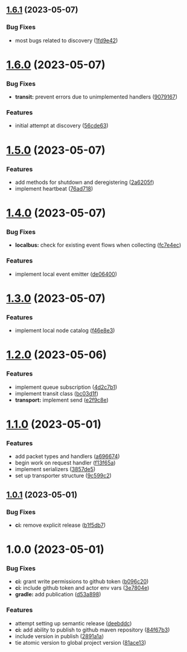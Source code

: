 ## [1.6.1](https://github.com/sphericalkat/atomic-demo/compare/v1.6.0...v1.6.1) (2023-05-07)


### Bug Fixes

* most bugs related to discovery ([1fd9e42](https://github.com/sphericalkat/atomic-demo/commit/1fd9e42eb78e2a037cd2eb3d8e970972edf1f0db))

# [1.6.0](https://github.com/sphericalkat/atomic-demo/compare/v1.5.0...v1.6.0) (2023-05-07)


### Bug Fixes

* **transit:** prevent errors due to unimplemented handlers ([9079167](https://github.com/sphericalkat/atomic-demo/commit/90791677f42e523aa98d1764b7416297dd54aefe))


### Features

* initial attempt at discovery ([56cde63](https://github.com/sphericalkat/atomic-demo/commit/56cde63af0f6d7009db60b0d7be8c4741ddb2334))

# [1.5.0](https://github.com/sphericalkat/atomic-demo/compare/v1.4.0...v1.5.0) (2023-05-07)


### Features

* add methods for shutdown and deregistering ([2a6205f](https://github.com/sphericalkat/atomic-demo/commit/2a6205f841a82d3bc02c80efc50ac91c3e1d5f76))
* implement heartbeat ([76ad718](https://github.com/sphericalkat/atomic-demo/commit/76ad718fdfcde25e3c886687bd2e59fd490257e7))

# [1.4.0](https://github.com/sphericalkat/atomic-demo/compare/v1.3.0...v1.4.0) (2023-05-07)


### Bug Fixes

* **localbus:** check for existing event flows when collecting ([fc7e4ec](https://github.com/sphericalkat/atomic-demo/commit/fc7e4ec9f009eb146cd6c2cffa25bd2ead29cd9e))


### Features

* implement local event emitter ([de06400](https://github.com/sphericalkat/atomic-demo/commit/de06400689f29a4ab0769ec623ebded88db1627a))

# [1.3.0](https://github.com/sphericalkat/atomic-demo/compare/v1.2.0...v1.3.0) (2023-05-07)


### Features

* implement local node catalog ([f46e8e3](https://github.com/sphericalkat/atomic-demo/commit/f46e8e3424c39a97393d5851d1f26fc68fefdfc5))

# [1.2.0](https://github.com/sphericalkat/atomic-demo/compare/v1.1.0...v1.2.0) (2023-05-06)


### Features

* implement queue subscription ([4d2c7b1](https://github.com/sphericalkat/atomic-demo/commit/4d2c7b1a79a28a6bba73058278412b832dcfd580))
* implement transit class ([bc03d1f](https://github.com/sphericalkat/atomic-demo/commit/bc03d1f693f25ba2f97622856d34c5b6fd6e5206))
* **transport:** implement send ([e2f9c8e](https://github.com/sphericalkat/atomic-demo/commit/e2f9c8ead80214ff5b48a7e979313a7eaf4b8d0d))

# [1.1.0](https://github.com/sphericalkat/atomic-demo/compare/v1.0.1...v1.1.0) (2023-05-01)


### Features

* add packet types and handlers ([a696674](https://github.com/sphericalkat/atomic-demo/commit/a69667483242b205cd2ce8b21125503340e46868))
* begin work on request handler ([f13f65a](https://github.com/sphericalkat/atomic-demo/commit/f13f65a7c35bb2778cd2e3e98b248ca6aae02db0))
* implement serializers ([3857de5](https://github.com/sphericalkat/atomic-demo/commit/3857de57b488acd13774c2dc72b4463de23b3cbb))
* set up transporter structure ([9c599c2](https://github.com/sphericalkat/atomic-demo/commit/9c599c2623d754f4ba0d90ccee2da5a20b77e460))

## [1.0.1](https://github.com/sphericalkat/atomic-demo/compare/v1.0.0...v1.0.1) (2023-05-01)


### Bug Fixes

* **ci:** remove explicit release ([b1f5db7](https://github.com/sphericalkat/atomic-demo/commit/b1f5db7dc2f98cc43529c92f989f90245c03b2a6))

# 1.0.0 (2023-05-01)


### Bug Fixes

* **ci:** grant write permissions to github token ([b096c20](https://github.com/sphericalkat/atomic-demo/commit/b096c202a27e0f04d7f0715d79dce4a225da4888))
* **ci:** include github token and actor env vars ([3e7804e](https://github.com/sphericalkat/atomic-demo/commit/3e7804eef7cd42a9ca20163100cd5216f81a6812))
* **gradle:** add publication ([d53a898](https://github.com/sphericalkat/atomic-demo/commit/d53a8987c3a5e6ea35fe016df0738a980f0b5306))


### Features

* attempt setting up semantic release ([deebddc](https://github.com/sphericalkat/atomic-demo/commit/deebddc6f65c63460c766b9fa2867488d1e168e0))
* **ci:** add ability to publish to github maven repository ([84f67b3](https://github.com/sphericalkat/atomic-demo/commit/84f67b311e93e7262f9a62a34b96895c9aa18ff2))
* include version in publish ([2891a1a](https://github.com/sphericalkat/atomic-demo/commit/2891a1ace556d0142d5f413b8840c111ec75f166))
* tie atomic version to global project version ([81ace13](https://github.com/sphericalkat/atomic-demo/commit/81ace13dec31cdf1f659eb53a432d64c8e240af3))
